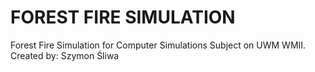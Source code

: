 # FOREST FIRE SIMULATION

Forest Fire Simulation for Computer Simulations Subject on UWM WMII.
Created by: Szymon Śliwa
